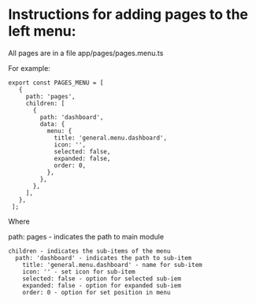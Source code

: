 # Instructions for adding pages to the left menu:

All pages are in a file app/pages/pages.menu.ts

For example:
```
export const PAGES_MENU = [
   {
     path: 'pages',
     children: [
       {
         path: 'dashboard',
         data: {
           menu: {
             title: 'general.menu.dashboard',
             icon: '',
             selected: false,
             expanded: false,
             order: 0,
           },
         },
       },
     ],
   },
 ];
```

Where

path: pages - indicates the path to main module
```
children - indicates the sub-items of the menu
  path: 'dashboard' - indicates the path to sub-item
    title: 'general.menu.dashboard' - name for sub-item
    icon: '' - set icon for sub-item
    selected: false - option for selected sub-iem
    expanded: false - option for expanded sub-iem
    order: 0 - option for set position in menu
```
